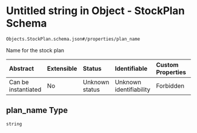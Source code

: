 # Untitled string in Object - StockPlan Schema

```txt
Objects.StockPlan.schema.json#/properties/plan_name
```

Name for the stock plan

| Abstract            | Extensible | Status         | Identifiable            | Custom Properties | Additional Properties | Access Restrictions | Defined In                                                                                  |
| :------------------ | :--------- | :------------- | :---------------------- | :---------------- | :-------------------- | :------------------ | :------------------------------------------------------------------------------------------ |
| Can be instantiated | No         | Unknown status | Unknown identifiability | Forbidden         | Allowed               | none                | [StockPlan.schema.json*](../../schema/objects/StockPlan.schema.json "open original schema") |

## plan_name Type

`string`
